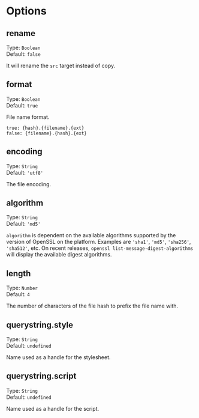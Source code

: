 # Options

## rename

Type: `Boolean`  
Default: `false`

It will rename the `src` target instead of copy.

## format

Type: `Boolean`  
Default: `true`

File name format.
```
true: {hash}.{filename}.{ext}
false: {filename}.{hash}.{ext}
```

## encoding

Type: `String`  
Default: `'utf8'`

The file encoding.

## algorithm

Type: `String`  
Default: `'md5'`

`algorithm` is dependent on the available algorithms supported by the version of OpenSSL on the platform. Examples are `'sha1'`, `'md5'`, `'sha256'`, `'sha512'`, etc. On recent releases, `openssl list-message-digest-algorithms` will display the available digest algorithms.

## length

Type: `Number`  
Default: `4`

The number of characters of the file hash to prefix the file name with.

## querystring.style

Type: `String`  
Default: `undefined`

Name used as a handle for the stylesheet.

## querystring.script

Type: `String`  
Default: `undefined`

Name used as a handle for the script.

